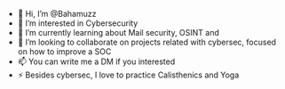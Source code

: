 - 👋 Hi, I’m @Bahamuzz
- 👀 I’m interested in Cybersecurity
- 🌱 I’m currently learning about Mail security, OSINT and 
- 💞️ I’m looking to collaborate on projects related with cybersec, focused on how to improve a SOC
- 📫 You can write me a DM if you interested
- ⚡ Besides cybersec, I love to practice Calisthenics and Yoga

<!---
Bahamuzz/Bahamuzz is a ✨ special ✨ repository because its `README.md` (this file) appears on your GitHub profile.
You can click the Preview link to take a look at your changes.
--->
